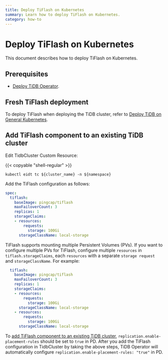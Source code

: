 ```yaml
---
title: Deploy TiFlash on Kubernetes
summary: Learn how to deploy TiFlash on Kubernetes.
category: how-to
---
```


# Deploy TiFlash on Kubernetes

This document describes how to deploy TiFlash on Kubernetes.

## Prerequisites

* [Deploy TiDB Operator](deploy-tidb-operator.md).

## Fresh TiFlash deployment

To deploy TiFlash when deploying the TiDB cluster, refer to [Deploy TiDB on General Kubernetes](deploy-on-general-kubernetes.md).

## Add TiFlash component to an existing TiDB cluster

Edit TidbCluster Custom Resource:

{{< copyable "shell-regular" >}}

``` shell
kubectl eidt tc ${cluster_name} -n ${namespace}
```

Add the TiFlash configuration as follows:

```yaml
spec:
  tiflash:
    baseImage: pingcap/tiflash
    maxFailoverCount: 3
    replicas: 1
    storageClaims:
    - resources:
        requests:
          storage: 100Gi
      storageClassName: local-storage
```

TiFlash supports mounting multiple Persistent Volumes (PVs). If you want to configure multiple PVs for TiFlash, configure multiple `resources` in `tiflash.storageClaims`, each `resources` with a separate `storage request` and `storageClassName`. For example:

```yaml
  tiflash:
    baseImage: pingcap/tiflash
    maxFailoverCount: 3
    replicas: 1
    storageClaims:
    - resources:
        requests:
          storage: 100Gi
      storageClassName: local-storage
    - resources:
        requests:
          storage: 100Gi
      storageClassName: local-storage
```

To [add TiFlash component to an existing TiDB cluster](https://pingcap.com/docs/stable/tiflash/deploy-tiflash/#add-tiflash-component-to-an-existing-tidb-cluster), `replication.enable-placement-rules` should be set to `true` in PD. After you add the TiFlash configuration in TidbCluster by taking the above steps, TiDB Operator will automatically configure `replication.enable-placement-rules: "true"` in PD.
